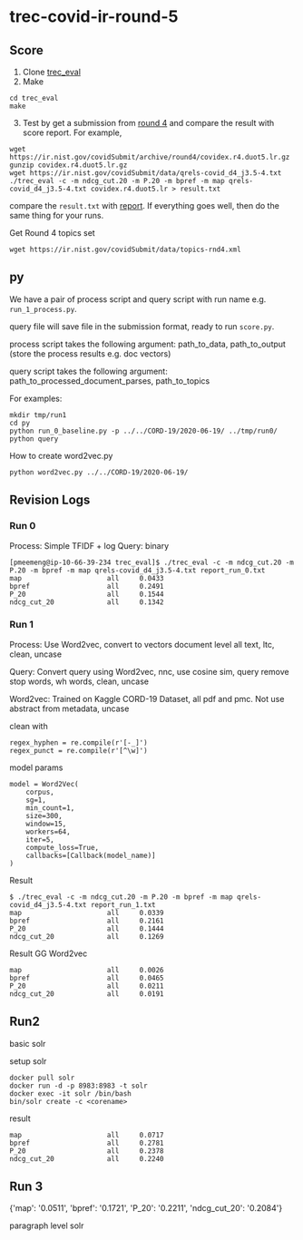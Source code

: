 # trec-covid-ir-round-5



## Score

1. Clone [trec_eval](https://github.com/usnistgov/trec_eval)
2. Make
```
cd trec_eval
make
```
3. Test by get a submission from [round 4](https://ir.nist.gov/covidSubmit/archive/archive-round4.html) and  compare the result with score report. For example,
```
wget https://ir.nist.gov/covidSubmit/archive/round4/covidex.r4.duot5.lr.gz
gunzip covidex.r4.duot5.lr.gz
wget https://ir.nist.gov/covidSubmit/data/qrels-covid_d4_j3.5-4.txt
./trec_eval -c -m ndcg_cut.20 -m P.20 -m bpref -m map qrels-covid_d4_j3.5-4.txt covidex.r4.duot5.lr > result.txt
```

compare the `result.txt` with [report](https://ir.nist.gov/covidSubmit/archive/round4/covidex.r4.duot5.lr.pdf). If everything goes well, then do the same thing for your runs.


Get Round 4 topics set

`wget https://ir.nist.gov/covidSubmit/data/topics-rnd4.xml`


## py

We have a pair of process script and query script with run name e.g. `run_1_process.py`. 

query file will save file in the submission format, ready to run `score.py`.

process script takes the following argument: path_to_data, path_to_output (store the process results e.g. doc vectors)

query script takes the following argument: path_to_processed_document_parses, path_to_topics

For examples:


```
mkdir tmp/run1
cd py
python run_0_baseline.py -p ../../CORD-19/2020-06-19/ ../tmp/run0/
python query
```

How to create word2vec.py

`python word2vec.py ../../CORD-19/2020-06-19/`


## Revision Logs


### Run 0

Process: Simple TFIDF + log
Query: binary 
```
[pmeemeng@ip-10-66-39-234 trec_eval]$ ./trec_eval -c -m ndcg_cut.20 -m P.20 -m bpref -m map qrels-covid_d4_j3.5-4.txt report_run_0.txt
map                     all     0.0433
bpref                   all     0.2491
P_20                    all     0.1544
ndcg_cut_20             all     0.1342
```


### Run 1

Process: Use Word2vec, convert to vectors document level all text, ltc, clean, uncase

Query: Convert query using Word2vec, nnc, use cosine sim, query remove stop words, wh words, clean, uncase


Word2vec: Trained on Kaggle CORD-19 Dataset, all pdf and pmc. Not use abstract from metadata, uncase

clean with 
```
regex_hyphen = re.compile(r'[-_]')
regex_punct = re.compile(r'[^\w]')

```


model params

```
model = Word2Vec(
    corpus,
    sg=1,
    min_count=1,
    size=300,
    window=15,
    workers=64,
    iter=5,
    compute_loss=True,
    callbacks=[Callback(model_name)]
)
```


Result
```
$ ./trec_eval -c -m ndcg_cut.20 -m P.20 -m bpref -m map qrels-covid_d4_j3.5-4.txt report_run_1.txt
map                     all     0.0339
bpref                   all     0.2161
P_20                    all     0.1444
ndcg_cut_20             all     0.1269
```

Result GG Word2vec
```
map                     all     0.0026
bpref                   all     0.0465
P_20                    all     0.0211
ndcg_cut_20             all     0.0191

```


## Run2

basic solr

setup solr
```
docker pull solr
docker run -d -p 8983:8983 -t solr
docker exec -it solr /bin/bash
bin/solr create -c <corename> 

```
result

```
map                     all     0.0717
bpref                   all     0.2781
P_20                    all     0.2378
ndcg_cut_20             all     0.2240
```

## Run 3

{'map': '0.0511', 'bpref': '0.1721', 'P_20': '0.2211', 'ndcg_cut_20': '0.2084'}

paragraph level solr